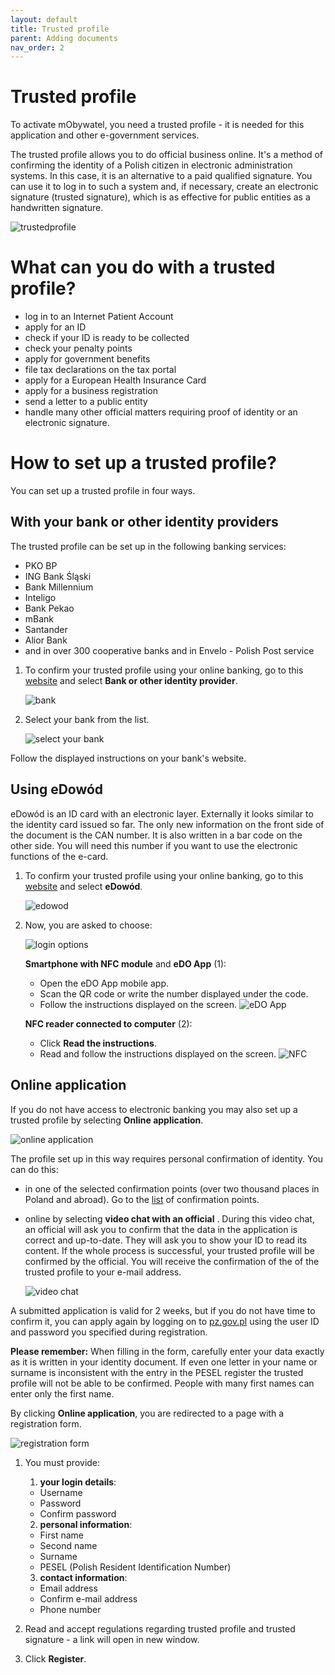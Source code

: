 ```yaml
---
layout: default
title: Trusted profile
parent: Adding documents
nav_order: 2
---
```


Trusted profile
===

To activate mObywatel, you need a trusted profile - it is needed for this application and other e-government services.

The trusted profile allows you to do official business online. It's a method of confirming the identity of a Polish citizen in electronic administration systems. In this case, it is an alternative to a paid qualified signature. You can use it to log in to such a system and, if necessary, create an electronic signature (trusted signature), which is as effective for public entities as a handwritten signature.

![trustedprofile](../assets/images/trustedprofile.png)

# What can you do with a trusted profile?

- log in to an Internet Patient Account
- apply for an ID 
- check if your ID is ready to be collected
- check your penalty points
- apply for government benefits 
- file tax declarations on the tax portal
- apply for a European Health Insurance Card
- apply for a business registration
- send a letter to a public entity 
- handle many other official matters requiring proof of identity or an electronic signature.


# How to set up a trusted profile?

You can set up a trusted profile in four ways.

## With your bank or other identity providers

The trusted profile can be set up in the following banking services:

- PKO BP
- ING Bank Śląski
- Bank Millennium
- Inteligo
- Bank Pekao
- mBank
- Santander 
- Alior Bank
- and in over 300 cooperative banks and in Envelo - Polish Post service


1. To confirm your trusted profile using your online banking, go to this [website](https://pz.gov.pl/pz/registerMainPage) and select **Bank or other identity provider**.

    ![bank](../assets/images/bank.png)

2. Select your bank from the list.

    ![select your bank](../assets/images/bank2.png)

Follow the displayed instructions on your bank's website.

## Using eDowód

eDowód is an ID card with an electronic layer. Externally it looks similar to the identity card issued so far. The only new information on the front side of the document is the CAN number. It is also written in a bar code on the other side. You will need this number if you want to use the electronic functions of the e-card. 

1. To confirm your trusted profile using your online banking, go to this [website](https://pz.gov.pl/pz/registerMainPage) and select **eDowód**.

    ![edowod](../assets/images/edowod.png)

2. Now, you are asked to choose:

      ![login options](../assets/images/edowod2.png)

    **Smartphone with NFC module** and **eDO App** (1):
    - Open the eDO App mobile app.
    - Scan the QR code or write the number displayed under the code.
    - Follow the instructions displayed on the screen.
   ![eDO App](../assets/images/edo.png)

    **NFC reader connected to computer** (2):
    - Click **Read the instructions**.
    - Read and follow the instructions displayed on the screen.
  ![NFC](../assets/images/NFC.png)

## Online application

If you do not have access to electronic banking you may also set up a trusted profile by selecting **Online application**. 

![online application](../assets/images/onlineap.png)

The profile set up in this way requires personal confirmation of identity. You can do this:
- in one of the selected confirmation points (over two thousand places in Poland and abroad). Go to the [list](https://pz.gov.pl/pz/confirmationPointAddressesList) of confirmation points. 
- online by selecting **video chat with an official** . During this video chat, an official will ask you to confirm that the data in the application is correct and up-to-date. They will ask you to show your ID to read its content. If the whole process is successful, your trusted profile will be confirmed by the official. You will receive the confirmation of the of the trusted profile to your e-mail address.

  ![video chat](../assets/images/videochat.png)

A submitted application is valid for 2 weeks, but if you do not have time to confirm it, you can apply again by logging on to [pz.gov.pl](pz.gov.pl) using the user ID and password you specified during registration.


**Please remember:** When filling in the form, carefully enter your data exactly as it is written in your identity document. If even one letter in your name or surname is inconsistent with the entry in the PESEL register the trusted profile will not be able to be confirmed. People with many first names can enter only the first name.

By clicking **Online application**, you are redirected to a page with a registration form.

![registration form](../assets/images/register.png)

1. You must provide:   

      1. **your login details**:
     - Username
     - Password
     - Confirm password   

      2. **personal information**:
     - First name 
     - Second name 
     - Surname 
     - PESEL (Polish Resident Identification Number)   
      3. **contact information**:
     - Email address
     - Confirm e-mail address
     - Phone number

2. Read and accept regulations regarding trusted profile and trusted signature - a link will open in new window.

3. Click **Register**.
